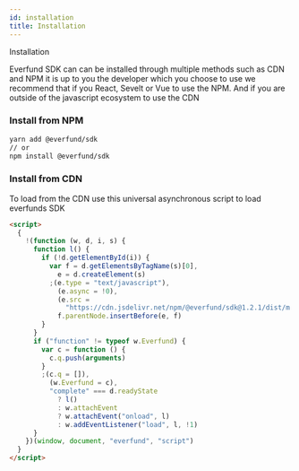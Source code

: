 ```yaml
---
id: installation
title: Installation
---
```


Installation

Everfund SDK can can be installed through multiple methods such as CDN and NPM it is up to you the developer which you choose to use we recommend that if you React, Sevelt or Vue to use the NPM. And if you are outside of the javascript ecosystem to use the CDN

### Install from NPM

```bash
yarn add @everfund/sdk
// or
npm install @everfund/sdk
```

### Install from CDN

To load from the CDN use this universal asynchronous script to load everfunds SDK

```html
<script>
  {
    !(function (w, d, i, s) {
      function l() {
        if (!d.getElementById(i)) {
          var f = d.getElementsByTagName(s)[0],
            e = d.createElement(s)
          ;(e.type = "text/javascript"),
            (e.async = !0),
            (e.src =
              "https://cdn.jsdelivr.net/npm/@everfund/sdk@1.2.1/dist/m.js"),
            f.parentNode.insertBefore(e, f)
        }
      }
      if ("function" != typeof w.Everfund) {
        var c = function () {
          c.q.push(arguments)
        }
        ;(c.q = []),
          (w.Everfund = c),
          "complete" === d.readyState
            ? l()
            : w.attachEvent
            ? w.attachEvent("onload", l)
            : w.addEventListener("load", l, !1)
      }
    })(window, document, "everfund", "script")
  }
</script>
```
